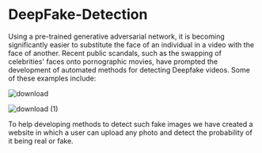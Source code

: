 # DeepFake-Detection
Using a pre-trained generative adversarial network, it is becoming significantly easier to substitute the face of an individual in a video with the face of another.
Recent public scandals, such as the swapping of celebrities' faces onto pornographic movies, have prompted the development of automated methods for detecting Deepfake videos.
Some of these examples include:


![download](https://user-images.githubusercontent.com/67157901/134293071-4ff5606a-70ac-43f9-8c85-3e9194f0d119.jpeg)

![download (1)](https://user-images.githubusercontent.com/67157901/134293383-c2437475-bc1f-4a8a-b9e4-f51917f8bcfb.jpeg)

To help developing methods to detect such fake images we have created a website in which a user can upload any photo and detect the probability of it being real or fake.
